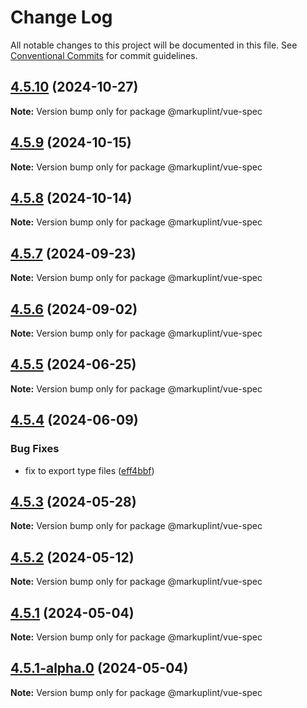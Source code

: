 # Change Log

All notable changes to this project will be documented in this file.
See [Conventional Commits](https://conventionalcommits.org) for commit guidelines.

## [4.5.10](https://github.com/markuplint/markuplint/compare/@markuplint/vue-spec@4.5.9...@markuplint/vue-spec@4.5.10) (2024-10-27)

**Note:** Version bump only for package @markuplint/vue-spec

## [4.5.9](https://github.com/markuplint/markuplint/compare/@markuplint/vue-spec@4.5.8...@markuplint/vue-spec@4.5.9) (2024-10-15)

**Note:** Version bump only for package @markuplint/vue-spec

## [4.5.8](https://github.com/markuplint/markuplint/compare/@markuplint/vue-spec@4.5.7...@markuplint/vue-spec@4.5.8) (2024-10-14)

**Note:** Version bump only for package @markuplint/vue-spec

## [4.5.7](https://github.com/markuplint/markuplint/compare/@markuplint/vue-spec@4.5.6...@markuplint/vue-spec@4.5.7) (2024-09-23)

**Note:** Version bump only for package @markuplint/vue-spec

## [4.5.6](https://github.com/markuplint/markuplint/compare/@markuplint/vue-spec@4.5.5...@markuplint/vue-spec@4.5.6) (2024-09-02)

**Note:** Version bump only for package @markuplint/vue-spec

## [4.5.5](https://github.com/markuplint/markuplint/compare/@markuplint/vue-spec@4.5.4...@markuplint/vue-spec@4.5.5) (2024-06-25)

**Note:** Version bump only for package @markuplint/vue-spec

## [4.5.4](https://github.com/markuplint/markuplint/compare/@markuplint/vue-spec@4.5.3...@markuplint/vue-spec@4.5.4) (2024-06-09)

### Bug Fixes

- fix to export type files ([eff4bbf](https://github.com/markuplint/markuplint/commit/eff4bbfd127574809dc5e15d7cafe87699758ee0))

## [4.5.3](https://github.com/markuplint/markuplint/compare/@markuplint/vue-spec@4.5.2...@markuplint/vue-spec@4.5.3) (2024-05-28)

**Note:** Version bump only for package @markuplint/vue-spec

## [4.5.2](https://github.com/markuplint/markuplint/compare/@markuplint/vue-spec@4.5.1...@markuplint/vue-spec@4.5.2) (2024-05-12)

**Note:** Version bump only for package @markuplint/vue-spec

## [4.5.1](https://github.com/markuplint/markuplint/compare/@markuplint/vue-spec@4.5.1-alpha.0...@markuplint/vue-spec@4.5.1) (2024-05-04)

**Note:** Version bump only for package @markuplint/vue-spec

## [4.5.1-alpha.0](https://github.com/markuplint/markuplint/compare/@markuplint/vue-spec@4.5.0...@markuplint/vue-spec@4.5.1-alpha.0) (2024-05-04)

**Note:** Version bump only for package @markuplint/vue-spec
